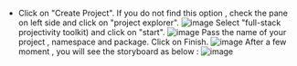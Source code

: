 * Click on "Create Project". If you do not find this option , check the pane on left side and click on "project explorer".
  ![image](https://github.com/MdSaddamKazmi/CAPwithVisualTools/assets/54942497/eb3f8987-2e4d-4fc5-950b-322f64635908)
  Select "full-stack projectivity toolkit) and click on "start".
  ![image](https://github.com/MdSaddamKazmi/CAPwithVisualTools/assets/54942497/eae9f292-a462-4f14-b16b-3279d74361f8)
  Pass the name of your project , namespace and package. Click on Finish.
  ![image](https://github.com/MdSaddamKazmi/CAPwithVisualTools/assets/54942497/5df42e66-6237-4f78-a031-0d4df32e6e94)
  After a few moment , you will see the storyboard as below :
  ![image](https://github.com/MdSaddamKazmi/CAPwithVisualTools/assets/54942497/b5368c56-6c7f-45ee-ab2e-0dd2aa29af24)




